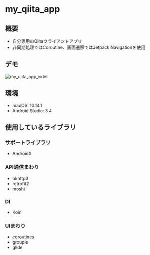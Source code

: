 # my_qiita_app

## 概要
* 自分専用のQiitaクライアントアプリ
* 非同期処理ではCoroutine、画面遷移ではJetpack Navigationを使用

## デモ
![my_qiita_app_videl](https://user-images.githubusercontent.com/12453846/58762446-0574cd80-858b-11e9-8500-3dbccb6674cc.gif)

## 環境
* macOS: 10.14.1
* Android Studio: 3.4

## 使用しているライブラリ
### サポートライブラリ
* AndroidX

### API通信まわり
* okhttp3
* retrofit2
* moshi

### DI
* Koin

### UIまわり
* coroutines
* groupie
* glide
